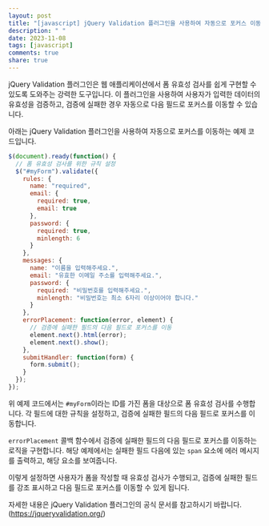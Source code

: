 ```yaml
---
layout: post
title: "[javascript] jQuery Validation 플러그인을 사용하여 자동으로 포커스 이동하기"
description: " "
date: 2023-11-08
tags: [javascript]
comments: true
share: true
---
```


jQuery Validation 플러그인은 웹 애플리케이션에서 폼 유효성 검사를 쉽게 구현할 수 있도록 도와주는 강력한 도구입니다. 이 플러그인을 사용하여 사용자가 입력한 데이터의 유효성을 검증하고, 검증에 실패한 경우 자동으로 다음 필드로 포커스를 이동할 수 있습니다.

아래는 jQuery Validation 플러그인을 사용하여 자동으로 포커스를 이동하는 예제 코드입니다.

```javascript
$(document).ready(function() {
  // 폼 유효성 검사를 위한 규칙 설정
  $("#myForm").validate({
    rules: {
      name: "required",
      email: {
        required: true,
        email: true
      },
      password: {
        required: true,
        minlength: 6
      }
    },
    messages: {
      name: "이름을 입력해주세요.",
      email: "유효한 이메일 주소를 입력해주세요.",
      password: {
        required: "비밀번호를 입력해주세요.",
        minlength: "비밀번호는 최소 6자리 이상이어야 합니다."
      }
    },
    errorPlacement: function(error, element) {
      // 검증에 실패한 필드의 다음 필드로 포커스를 이동
      element.next().html(error);
      element.next().show();
    },
    submitHandler: function(form) {
      form.submit();
    }
  });
});
```

위 예제 코드에서는 `#myForm`이라는 ID를 가진 폼을 대상으로 폼 유효성 검사를 수행합니다. 각 필드에 대한 규칙을 설정하고, 검증에 실패한 필드의 다음 필드로 포커스를 이동합니다.

`errorPlacement` 콜백 함수에서 검증에 실패한 필드의 다음 필드로 포커스를 이동하는 로직을 구현합니다. 해당 예제에서는 실패한 필드 다음에 있는 `span` 요소에 에러 메시지를 출력하고, 해당 요소를 보여줍니다.

이렇게 설정하면 사용자가 폼을 작성할 때 유효성 검사가 수행되고, 검증에 실패한 필드를 강조 표시하고 다음 필드로 포커스를 이동할 수 있게 됩니다.

자세한 내용은 jQuery Validation 플러그인의 공식 문서를 참고하시기 바랍니다. (https://jqueryvalidation.org/)